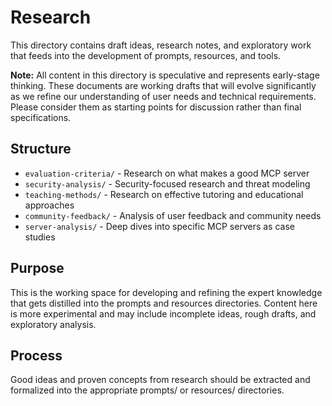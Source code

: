 # Research

This directory contains draft ideas, research notes, and exploratory work that feeds into the development of prompts, resources, and tools.

**Note:** All content in this directory is speculative and represents early-stage thinking. These documents are working drafts that will evolve significantly as we refine our understanding of user needs and technical requirements. Please consider them as starting points for discussion rather than final specifications.

## Structure

- `evaluation-criteria/` - Research on what makes a good MCP server
- `security-analysis/` - Security-focused research and threat modeling
- `teaching-methods/` - Research on effective tutoring and educational approaches
- `community-feedback/` - Analysis of user feedback and community needs
- `server-analysis/` - Deep dives into specific MCP servers as case studies

## Purpose

This is the working space for developing and refining the expert knowledge that gets distilled into the prompts and resources directories. Content here is more experimental and may include incomplete ideas, rough drafts, and exploratory analysis.

## Process

Good ideas and proven concepts from research should be extracted and formalized into the appropriate prompts/ or resources/ directories.